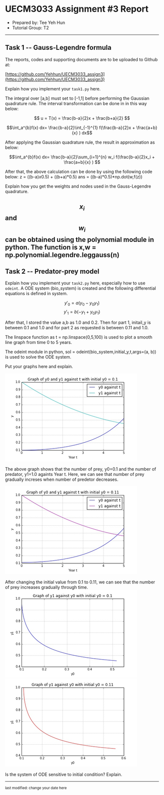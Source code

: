 UECM3033 Assignment #3 Report
========================================================

- Prepared by: Tee Yeh Hun
- Tutorial Group: T2

--------------------------------------------------------

## Task 1 --  Gauss-Legendre formula

The reports, codes and supporting documents are to be uploaded to Github at: 

[https://github.com/Yehhun/UECM3033_assign3](https://github.com/Yehhun/UECM3033_assign3)


Explain how you implement your `task1.py` here.

The integral over [a,b] must set to [-1,1] before performing the Gaussian quadrature rule.
The interval transformation can be done in in this way below:

$$ u = T(x) = \frac{b-a}{2}x + \frac{b+a}{2} $$

$$\int_a^{b}f(x) dx= \frac{b-a}{2}\int_{-1}^{1} f(\frac{b-a}{2}x + \frac{a+b}{x} )  dx$$ 

After applying the Gaussian quadrature rule, the result in approximation as below:

$$\int_a^{b}f(x) dx= \frac{b-a}{2}\sum_{i=1}^{n} w_i f(\frac{b-a}{2}x_i + \frac{a+b}{x} ) $$

After that, the above calculation can be done by using the following code below:
z = ((b-a)*x*0.5) + ((b+a)*0.5)
ans = ((b-a)*0.5)*np.dot(w,f(z)) 

Explain how you get the weights and nodes used in the Gauss-Legendre quadrature.

$$ x_i $$ and $$ w_i $$ can be obtained using the polynomial module in python. 
The function is x,w = np.polynomial.legendre.leggauss(n)
---------------------------------------------------------

## Task 2 -- Predator-prey model

Explain how you implement your `task2.py` here, especially how to use `odeint`.
A ODE system (bio_system) is created and the following differential equations is defined in system.

$$ y'_0 = a(y_0 - y_0 y_1)$$
$$ y'_1 = b(-y_1 + y_0 y_1)$$

After that, I stored the value a,b as 1.0 and 0.2. Then for part 1, initail_y is between 0.1 and 1.0 and for part 2 as requested is between 0.11 and 1.0.

The linspace function as t = np.linspace(0,5,100) is used to plot a smooth line graph from time 0 to 5 years.

The odeint module in python, sol = odeint(bio_system,initial_y,t,args=(a, b)) is used to solve the ODE system.

Put your graphs here and explain.

![Graph_of_y0_and_y1_1.jpg](Graph_of_y0_and_y1_1.jpg)

The above graph shows that the number of prey, y0=0.1 and the number of predator, y1=1.0 againts Year t. Here, we can see that number of prey gradually increses when number of predetor decreases.

![Graph_of_y0_and_y1_11.jpg](Graph_of_y0_and_y1_11.jpg)

After changing the initial value from 0.1 to 0.11, we can see that the number of prey increases gradually through time.
![Graph_of_y1_against_y0_1.jpg](Graph_of_y1_against_y0_1.jpg)
![Graph_of_y1_against_y0_2.jpg](Graph_of_y1_against_y0_2.jpg)

Is the system of ODE sensitive to initial condition? Explain.

-----------------------------------

<sup>last modified: change your date here</sup>

